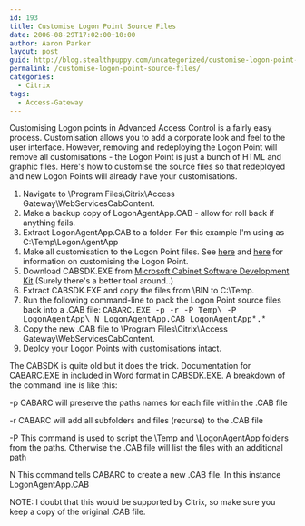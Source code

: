 ```yaml
---
id: 193
title: Customise Logon Point Source Files
date: 2006-08-29T17:02:00+10:00
author: Aaron Parker
layout: post
guid: http://blog.stealthpuppy.com/uncategorized/customise-logon-point-source-files
permalink: /customise-logon-point-source-files/
categories:
  - Citrix
tags:
  - Access-Gateway
---
```

Customising Logon points in Advanced Access Control is a fairly easy process. Customisation allows you to add a corporate look and feel to the user interface. However, removing and redeploying the Logon Point will remove all customisations - the Logon Point is just a bunch of HTML and graphic files. Here's how to customise the source files so that redeployed and new Logon Points will already have your customisations.

  1. Navigate to \Program Files\Citrix\Access Gateway\WebServicesCabContent.
  2. Make a backup copy of LogonAgentApp.CAB - allow for roll back if anything fails.
  3. Extract LogonAgentApp.CAB to a folder. For this example I'm using as C:\Temp\LogonAgentApp
  4. Make all customisation to the Logon Point files. See [here](http://support.citrix.com/article/CTX108617&searchID=20966991) and [here](http://www.jasonconger.com/ShowPost.aspx?strID=9efce8af-b7a3-4836-a0f5-cc6478909654) for information on customising the Logon Point.
  5. Download CABSDK.EXE from [Microsoft Cabinet Software Development Kit](http://support.microsoft.com/kb/310618) (Surely there's a better tool around..)
  6. Extract CABSDK.EXE and copy the files from \BIN to C:\Temp.
  7. Run the following command-line to pack the Logon Point source files back into a .CAB file: <font face="courier new,courier">CABARC.EXE -p -r -P Temp\ -P LogonAgentApp\ N LogonAgentApp.CAB LogonAgentApp\*.*</font>
  8. Copy the new .CAB file to \Program Files\Citrix\Access Gateway\WebServicesCabContent.
  9. Deploy your Logon Points with customisations intact.

The CABSDK is quite old but it does the trick. Documentation for CABARC.EXE in included in Word format in CABSDK.EXE. A breakdown of the command line is like this:

-p CABARC will preserve the paths names for each file within the .CAB file

-r CABARC will add all subfolders and files (recurse) to the .CAB file

-P This command is used to script the \Temp and \LogonAgentApp folders from the paths. Otherwise the .CAB file will list the files with an additional path

N This command tells CABARC to create a new .CAB file. In this instance LogonAgentApp.CAB

<p class="important">
  NOTE: I doubt that this would be supported by Citrix, so make sure you keep a copy of the original .CAB file.
</p>